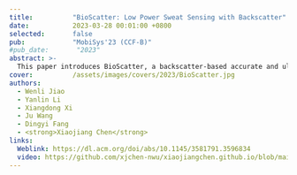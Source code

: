 ```yaml
---
title:          "BioScatter: Low Power Sweat Sensing with Backscatter"
date:           2023-03-28 00:01:00 +0800
selected:       false
pub:            "MobiSys'23 (CCF-B)"
#pub_date:       "2023"
abstract: >-
  This paper introduces BioScatter, a backscatter-based accurate and ultra-low-power sweat-sensing wearable sensor that does not need any energy-hungry ADC, DAC, and active radios. The key to eliminating DAC is a novel low-power voltage sweeping circuit design that can perform as well as a 12-bit DAC. To eliminate the ADC, we borrow backscatter technology that can directly transmit the measured analog sensing values to the reader, thus avoiding digital sampling. Extensive results show that BioScatter has a low-power consumption of 313.5 μW and achieves more than 98.5% sensing accuracy for detecting five concentration levels of three types of important bio-fluid in sweat.
cover:          /assets/images/covers/2023/BioScatter.jpg
authors:
  - Wenli Jiao
  - Yanlin Li
  - Xiangdong Xi
  - Ju Wang
  - Dingyi Fang
  - <strong>Xiaojiang Chen</strong>
links:
  Weblink: https://dl.acm.org/doi/abs/10.1145/3581791.3596834
  video: https://github.com/xjchen-nwu/xiaojiangchen.github.io/blob/main/video/sweat/sweat.html
---
```

